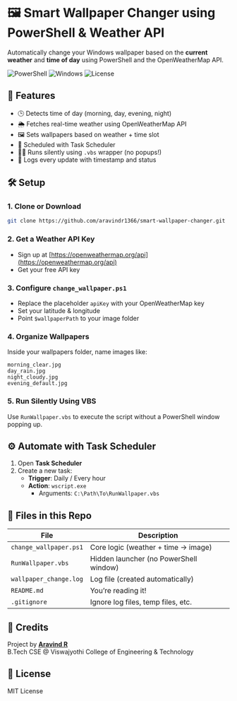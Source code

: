 # 🖼️ Smart Wallpaper Changer using PowerShell & Weather API

Automatically change your Windows wallpaper based on the **current weather** and **time of day** using PowerShell and the OpenWeatherMap API.

![PowerShell](https://img.shields.io/badge/built%20with-powershell-blue)
![Windows](https://img.shields.io/badge/os-windows-informational)
![License](https://img.shields.io/badge/license-MIT-green)

## 📌 Features

- 🕒 Detects time of day (morning, day, evening, night)
- 🌦 Fetches real-time weather using OpenWeatherMap API
- 🖼 Sets wallpapers based on weather + time slot
- 🔁 Scheduled with Task Scheduler
- 🧙‍♂️ Runs silently using `.vbs` wrapper (no popups!)
- 📄 Logs every update with timestamp and status

## 🛠 Setup

### 1. Clone or Download
```bash
git clone https://github.com/aravindr1366/smart-wallpaper-changer.git
```

### 2. Get a Weather API Key
- Sign up at [https://openweathermap.org/api](https://openweathermap.org/api)
- Get your free API key

### 3. Configure `change_wallpaper.ps1`
- Replace the placeholder `apiKey` with your OpenWeatherMap key
- Set your latitude & longitude
- Point `$wallpaperPath` to your image folder

### 4. Organize Wallpapers
Inside your wallpapers folder, name images like:

```
morning_clear.jpg
day_rain.jpg
night_cloudy.jpg
evening_default.jpg
```

### 5. Run Silently Using VBS
Use `RunWallpaper.vbs` to execute the script without a PowerShell window popping up.

## ⚙️ Automate with Task Scheduler

1. Open **Task Scheduler**
2. Create a new task:
   - **Trigger**: Daily / Every hour
   - **Action**: `wscript.exe`  
     - Arguments: `C:\Path\To\RunWallpaper.vbs`

## 📁 Files in this Repo

| File | Description |
|------|-------------|
| `change_wallpaper.ps1` | Core logic (weather + time → image) |
| `RunWallpaper.vbs` | Hidden launcher (no PowerShell window) |
| `wallpaper_change.log` | Log file (created automatically) |
| `README.md` | You’re reading it! |
| `.gitignore` | Ignore log files, temp files, etc. |

## 🧠 Credits

Project by **[Aravind R](https://github.com/aravindr1366)**  
B.Tech CSE @ Viswajyothi College of Engineering & Technology

## 📄 License

MIT License
